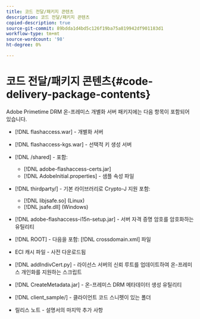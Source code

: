 ```yaml
---
title: 코드 전달/패키지 콘텐츠
description: 코드 전달/패키지 콘텐츠
copied-description: true
source-git-commit: 89bdda1d4bd5c126f19ba75a819942df901183d1
workflow-type: tm+mt
source-wordcount: '98'
ht-degree: 0%

---
```



# 코드 전달/패키지 콘텐츠{#code-delivery-package-contents}

Adobe Primetime DRM 온-프레미스 개별화 서버 패키지에는 다음 항목이 포함되어 있습니다.

* [!DNL flashaccess.war] - 개별화 서버
* [!DNL flashaccess-kgs.war] - 선택적 키 생성 서버
* [!DNL /shared] - 포함:

   * [!DNL adobe-flashaccess-certs.jar]
   * [!DNL AdobeInitial.properties] - 샘플 속성 파일

* [!DNL thirdparty/] - 기본 라이브러리로 Crypto-J 지원 포함:

   * [!DNL libjsafe.so] (Linux)
   * [!DNL jsafe.dll] (Windows)

* [!DNL adobe-flashaccess-i15n-setup.jar] - 서버 자격 증명 암호를 암호화하는 유틸리티
* [!DNL ROOT] - 다음을 포함: [!DNL crossdomain.xml] 파일

* ECI 캐시 파일 - 사전 다운로드됨
* [!DNL addIndivCert.py] - 라이선스 서버의 신뢰 루트를 업데이트하여 온-프레미스 개인화를 지원하는 스크립트
* [!DNL CreateMetadata.jar] - 온-프레미스 DRM 메타데이터 생성 유틸리티
* [!DNL client_sample/] - 클라이언트 코드 스니펫이 있는 폴더
* 릴리스 노트 - 설명서의 마지막 추가 사항

